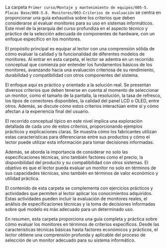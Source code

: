 La carpeta `Primer curso/Montaje y mantenimiento de equipos/005-5. Placas Base/008-5.8. Monitores/003-Criterios de evaluación` se centra en proporcionar una guía exhaustiva sobre los criterios que deben considerarse al evaluar monitores para su uso en sistemas informáticos. Este nivel de la jerarquía del curso profundiza en el aspecto técnico y práctico de la selección adecuada de componentes de hardware, con un enfoque específico en los monitores.

El propósito principal es equipar al lector con una comprensión sólida de cómo evaluar la calidad y la funcionalidad de diferentes modelos de monitores. Al entrar en esta carpeta, el lector se adentra en un recorrido conceptual que comienza por entender los fundamentos básicos de los monitores, avanzando hacia una evaluación criteriosa de su rendimiento, durabilidad y compatibilidad con otros componentes del sistema.

El enfoque aquí es práctico y orientado a la solución real. Se presentan diversos criterios que deben tenerse en cuenta al momento de seleccionar un monitor, como el tamaño de la pantalla, la resolución, la tasa de refresco, los tipos de conectores disponibles, la calidad del panel LCD o OLED, entre otros. Además, se discute cómo estos criterios interactúan entre sí y cómo afectan a la experiencia final del usuario.

El recorrido conceptual típico en este nivel implica una exploración detallada de cada uno de estos criterios, proporcionando ejemplos prácticos y explicaciones claras. Se muestra cómo los fabricantes utilizan estas características para diferenciarse entre sus productos y cómo el lector puede utilizar esta información para tomar decisiones informadas.

Además, se aborda la importancia de considerar no solo las especificaciones técnicas, sino también factores como el precio, la disponibilidad del producto y su compatibilidad con otros sistemas. El objetivo es que el lector pueda evaluar un monitor no solo en términos de sus capacidades técnicas, sino también en términos de valor económico y utilidad práctica.

El contenido de esta carpeta se complementa con ejercicios prácticos y actividades que permiten al lector aplicar los conocimientos adquiridos. Estas actividades pueden incluir la evaluación de monitores reales, el análisis de especificaciones técnicas y la toma de decisiones informadas sobre qué modelo es más adecuado para un determinado uso.

En resumen, esta carpeta proporciona una guía completa y práctica sobre cómo evaluar los monitores en términos de criterios específicos. Desde las características técnicas básicas hasta factores económicos y prácticos, el lector obtiene una comprensión profunda y aplicable del proceso de selección de un monitor adecuado para su sistema informático.
